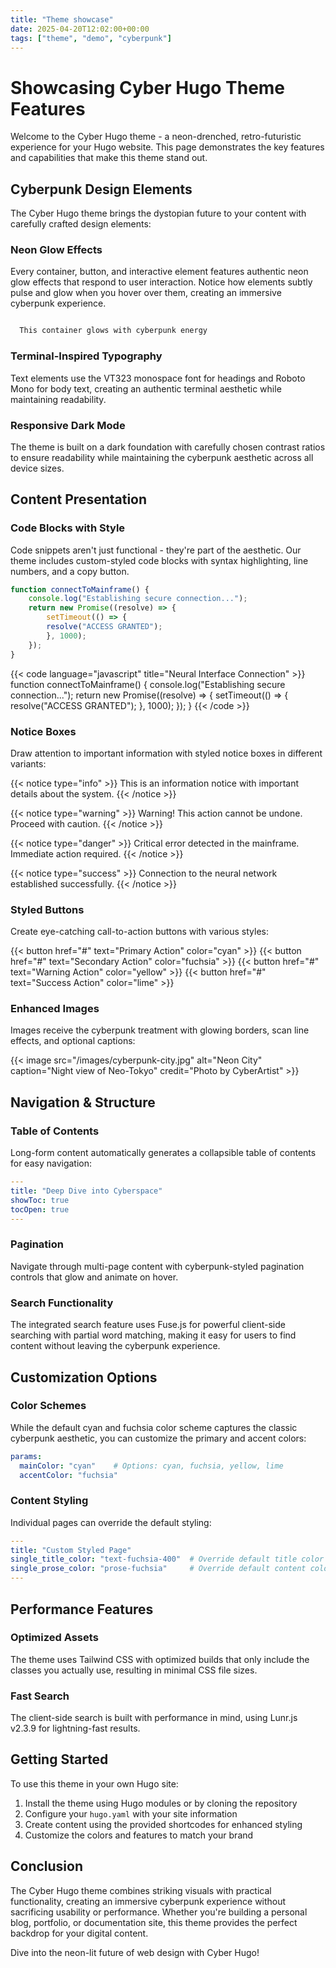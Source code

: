 ```yaml
---
title: "Theme showcase"
date: 2025-04-20T12:02:00+00:00
tags: ["theme", "demo", "cyberpunk"]
---
```


# Showcasing Cyber Hugo Theme Features

Welcome to the Cyber Hugo theme - a neon-drenched, retro-futuristic experience for your Hugo website. This page demonstrates the key features and capabilities that make this theme stand out.

## Cyberpunk Design Elements

The Cyber Hugo theme brings the dystopian future to your content with carefully crafted design elements:

### Neon Glow Effects

Every container, button, and interactive element features authentic neon glow effects that respond to user interaction. Notice how elements subtly pulse and glow when you hover over them, creating an immersive cyberpunk experience.

```html

  This container glows with cyberpunk energy

```

### Terminal-Inspired Typography

Text elements use the VT323 monospace font for headings and Roboto Mono for body text, creating an authentic terminal aesthetic while maintaining readability.

### Responsive Dark Mode

The theme is built on a dark foundation with carefully chosen contrast ratios to ensure readability while maintaining the cyberpunk aesthetic across all device sizes.

## Content Presentation

### Code Blocks with Style

Code snippets aren't just functional - they're part of the aesthetic. Our theme includes custom-styled code blocks with syntax highlighting, line numbers, and a copy button.

```javascript
function connectToMainframe() {
    console.log("Establishing secure connection...");
    return new Promise((resolve) => {
        setTimeout(() => {
        resolve("ACCESS GRANTED");
        }, 1000);
    });
}
```

{{< code language="javascript" title="Neural Interface Connection" >}}
function connectToMainframe() {
    console.log("Establishing secure connection...");
    return new Promise((resolve) => {
        setTimeout(() => {
        resolve("ACCESS GRANTED");
        }, 1000);
    });
}
{{< /code >}}

### Notice Boxes

Draw attention to important information with styled notice boxes in different variants:

{{< notice type="info" >}}
This is an information notice with important details about the system.
{{< /notice >}}

{{< notice type="warning" >}}
Warning! This action cannot be undone. Proceed with caution.
{{< /notice >}}

{{< notice type="danger" >}}
Critical error detected in the mainframe. Immediate action required.
{{< /notice >}}

{{< notice type="success" >}}
Connection to the neural network established successfully.
{{< /notice >}}

### Styled Buttons

Create eye-catching call-to-action buttons with various styles:

{{< button href="#" text="Primary Action" color="cyan" >}}
{{< button href="#" text="Secondary Action" color="fuchsia" >}}
{{< button href="#" text="Warning Action" color="yellow" >}}
{{< button href="#" text="Success Action" color="lime" >}}

### Enhanced Images

Images receive the cyberpunk treatment with glowing borders, scan line effects, and optional captions:

{{< image src="/images/cyberpunk-city.jpg" alt="Neon City" caption="Night view of Neo-Tokyo" credit="Photo by CyberArtist" >}}

## Navigation & Structure

### Table of Contents

Long-form content automatically generates a collapsible table of contents for easy navigation:

```yaml
---
title: "Deep Dive into Cyberspace"
showToc: true
tocOpen: true
---
```

### Pagination

Navigate through multi-page content with cyberpunk-styled pagination controls that glow and animate on hover.

### Search Functionality

The integrated search feature uses Fuse.js for powerful client-side searching with partial word matching, making it easy for users to find content without leaving the cyberpunk experience.

## Customization Options

### Color Schemes

While the default cyan and fuchsia color scheme captures the classic cyberpunk aesthetic, you can customize the primary and accent colors:

```yaml
params:
  mainColor: "cyan"    # Options: cyan, fuchsia, yellow, lime
  accentColor: "fuchsia"
```

### Content Styling

Individual pages can override the default styling:

```yaml
---
title: "Custom Styled Page"
single_title_color: "text-fuchsia-400"  # Override default title color
single_prose_color: "prose-fuchsia"     # Override default content color
---
```

## Performance Features

### Optimized Assets

The theme uses Tailwind CSS with optimized builds that only include the classes you actually use, resulting in minimal CSS file sizes.

### Fast Search

The client-side search is built with performance in mind, using Lunr.js v2.3.9 for lightning-fast results.

## Getting Started

To use this theme in your own Hugo site:

1. Install the theme using Hugo modules or by cloning the repository
2. Configure your `hugo.yaml` with your site information
3. Create content using the provided shortcodes for enhanced styling
4. Customize the colors and features to match your brand

## Conclusion

The Cyber Hugo theme combines striking visuals with practical functionality, creating an immersive cyberpunk experience without sacrificing usability or performance. Whether you're building a personal blog, portfolio, or documentation site, this theme provides the perfect backdrop for your digital content.

Dive into the neon-lit future of web design with Cyber Hugo!